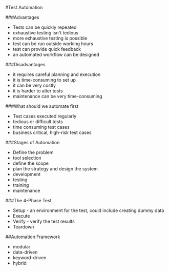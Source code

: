 #Test Automation 

###Advantages
* Tests can be quickly repeated 
* exhaustive testing isn't tedious 
* more exhaustive testing is possible 
* test can be run outside working hours 
* test can provide quick feedback 
* an automated workflow can be designed 

###Disadvantages 
* it requires careful planning and execution 
* it is time-consuming to set up 
* it can be very costly 
* it is harder to alter tests 
* maintenance can be very time-consuming 

###What should we automate first 
* Test cases executed regularly 
* tedious or difficult tests 
* time consuming test cases 
* business critical, high-risk test cases 

###Stages of Automation 
* Define the problem 
* tool selection 
* define the scope 
* plan the strategy and design the system 
* development 
* testing 
* training 
* maintenance 

###The 4-Phase Test 
* Setup - an environment for the test, could include creating dummy data
* Execute
* Verify - verify the test results 
* Teardown 

##Automation Framework
* modular 
* data-driven 
* keyword-driven 
* hybrid 
